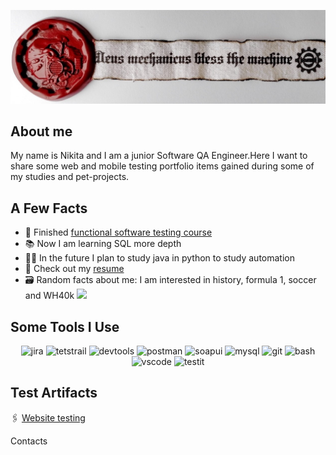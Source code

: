 ![Header](https://github.com/NGavr/ngavr/blob/main/assets/Header.png)
## About me
 My name is Nikita and I am a junior Software QA Engineer.Here I want to share some web and mobile testing portfolio items gained during some of my studies and pet-projects.

## A Few Facts
- :love_you_gesture: Finished [functional software testing course](https://drive.google.com/file/d/1pfGfguooWFzjjskbHDjT93p-SB6wEo0z/view?usp=sharing) 
- :books: Now I am learning SQL more depth
- :man_technologist: In the future I plan to study java in python to study automation
- :page_facing_up: Check out my [resume](https://docs.google.com/document/d/1pqVNP-J43it42avPTQEt9ixMVNcnWWHa/edit?usp=sharing&ouid=107111169204240524491&rtpof=true&sd=true)
- :card_file_box: Random facts about me: I am interested in history, formula 1, soccer and WH40k ![][def]

## Some Tools I Use
<p align="center">
<img src="https://cdn.jsdelivr.net/gh/devicons/devicon/icons/jira/jira-original.svg" title="jira" alt="jira" width="40" height="40"/>
<img src="https://codahosted.io/packs/21236/unversioned/assets/LOGO/ba1091c59bab89cd2fd0f289622731fe16113d7b00905abe64759c313a4b73b76c1b0426076ed76cb74752234c734131df46992d5b8b48fc13e264240e4f7119f736cfeb64df36ded54b5cbf6198b9cadedf18dd0cac5c7dbcd16e6336c29363cd1292ba" title="testrail" alt="tetstrail" width="40" height="40"/>
<img src="https://d33wubrfki0l68.cloudfront.net/38b5c953a4667366685d55db55d057c86db1fc54/a0fdc/static/acae6b24d940347661ca901ea07f47c1/chrome-dev-logo-icon.png" title="devtools" alt="devtools" width="40" height="40"/>
<img src="https://www.svgrepo.com/show/354202/postman-icon.svg" title="postman" alt="postman" width="40" height="40"/>
<img src="https://encrypted-tbn0.gstatic.com/images?q=tbn:ANd9GcTDLj-17hLuPse4K5lo4VLNFRn89rjLSB-KKIZMdNjB0Q&s" title="soapui" alt="soapui" width="40" height="40"/>
<img src="https://cdn.jsdelivr.net/gh/devicons/devicon/icons/mysql/mysql-original.svg" title="mysql" alt="mysql" width="40" height="40"/>
<img src="https://cdn.jsdelivr.net/gh/devicons/devicon/icons/git/git-original.svg" title="git" alt="git" width="40" height="40"/>
<img src="https://upload.wikimedia.org/wikipedia/commons/thumb/4/4b/Bash_Logo_Colored.svg/1024px-Bash_Logo_Colored.svg.png?20180723054350" title="bash" alt="bash" width="40" height="40"/>
<img src="https://cdn.jsdelivr.net/gh/devicons/devicon/icons/vscode/vscode-original.svg" title="vscode" alt="vscode" width="40" height="40"/>
<img src="https://habrastorage.org/getpro/moikrug/uploads/company/100/008/117/8/logo/medium_83b5009e040969ee7b60362ad7426573.jpeg" title="testit" alt="testit" width="40" heigh="40">
</p>

## Test Artifacts

<ls> :paperclips: [Website testing](https://github.com/NGavr/website-testing.git)

Contacts


[def]: https://github.com/NGavr/ngavr/blob/main/assets/space-marine-2-warhammer-40k.gif